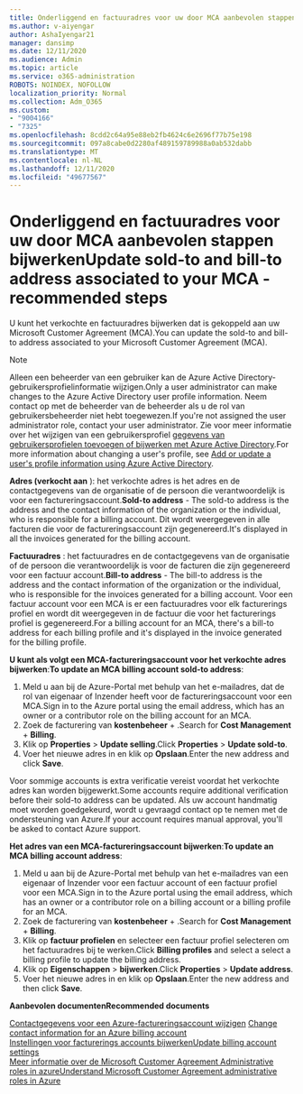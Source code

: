 ```yaml
---
title: Onderliggend en factuuradres voor uw door MCA aanbevolen stappen bijwerken
ms.author: v-aiyengar
author: AshaIyengar21
manager: dansimp
ms.date: 12/11/2020
ms.audience: Admin
ms.topic: article
ms.service: o365-administration
ROBOTS: NOINDEX, NOFOLLOW
localization_priority: Normal
ms.collection: Adm_O365
ms.custom:
- "9004166"
- "7325"
ms.openlocfilehash: 8cdd2c64a95e88eb2fb4624c6e2696f77b75e198
ms.sourcegitcommit: 097a8cabe0d2280af489159789988a0ab532dabb
ms.translationtype: MT
ms.contentlocale: nl-NL
ms.lasthandoff: 12/11/2020
ms.locfileid: "49677567"
---
```

# <a name="update-sold-to-and-bill-to-address-associated-to-your-mca---recommended-steps"></a><span data-ttu-id="5ba8d-102">Onderliggend en factuuradres voor uw door MCA aanbevolen stappen bijwerken</span><span class="sxs-lookup"><span data-stu-id="5ba8d-102">Update sold-to and bill-to address associated to your MCA - recommended steps</span></span>

<span data-ttu-id="5ba8d-103">U kunt het verkochte en factuuradres bijwerken dat is gekoppeld aan uw Microsoft Customer Agreement (MCA).</span><span class="sxs-lookup"><span data-stu-id="5ba8d-103">You can update the sold-to and bill-to address associated to your Microsoft Customer Agreement (MCA).</span></span> 

> [!NOTE]
> <span data-ttu-id="5ba8d-104">Alleen een beheerder van een gebruiker kan de Azure Active Directory-gebruikersprofielinformatie wijzigen.</span><span class="sxs-lookup"><span data-stu-id="5ba8d-104">Only a user administrator can make changes to the Azure Active Directory user profile information.</span></span> <span data-ttu-id="5ba8d-105">Neem contact op met de beheerder van de beheerder als u de rol van gebruikersbeheerder niet hebt toegewezen.</span><span class="sxs-lookup"><span data-stu-id="5ba8d-105">If you're not assigned the user administrator role, contact your user administrator.</span></span> <span data-ttu-id="5ba8d-106">Zie voor meer informatie over het wijzigen van een gebruikersprofiel [gegevens van gebruikersprofielen toevoegen of bijwerken met Azure Active Directory](https://docs.microsoft.com/azure/active-directory/fundamentals/active-directory-users-profile-azure-portal).</span><span class="sxs-lookup"><span data-stu-id="5ba8d-106">For more information about changing a user's profile, see [Add or update a user's profile information using Azure Active Directory](https://docs.microsoft.com/azure/active-directory/fundamentals/active-directory-users-profile-azure-portal).</span></span>

<span data-ttu-id="5ba8d-107">**Adres (verkocht aan** ): het verkochte adres is het adres en de contactgegevens van de organisatie of de persoon die verantwoordelijk is voor een factureringsaccount.</span><span class="sxs-lookup"><span data-stu-id="5ba8d-107">**Sold-to address** - The sold-to address is the address and the contact information of the organization or the individual, who is responsible for a billing account.</span></span> <span data-ttu-id="5ba8d-108">Dit wordt weergegeven in alle facturen die voor de factureringsaccount zijn gegenereerd.</span><span class="sxs-lookup"><span data-stu-id="5ba8d-108">It's displayed in all the invoices generated for the billing account.</span></span>

<span data-ttu-id="5ba8d-109">**Factuuradres** : het factuuradres en de contactgegevens van de organisatie of de persoon die verantwoordelijk is voor de facturen die zijn gegenereerd voor een factuur account.</span><span class="sxs-lookup"><span data-stu-id="5ba8d-109">**Bill-to address** - The bill-to address is the address and the contact information of the organization or the individual, who is responsible for the invoices generated for a billing account.</span></span> <span data-ttu-id="5ba8d-110">Voor een factuur account voor een MCA is er een factuuradres voor elk facturerings profiel en wordt dit weergegeven in de factuur die voor het facturerings profiel is gegenereerd.</span><span class="sxs-lookup"><span data-stu-id="5ba8d-110">For a billing account for an MCA, there's a bill-to address for each billing profile and it's displayed in the invoice generated for the billing profile.</span></span>

<span data-ttu-id="5ba8d-111">**U kunt als volgt een MCA-factureringsaccount voor het verkochte adres bijwerken**:</span><span class="sxs-lookup"><span data-stu-id="5ba8d-111">**To update an MCA billing account sold-to address**:</span></span>

1. <span data-ttu-id="5ba8d-112">Meld u aan bij de Azure-Portal met behulp van het e-mailadres, dat de rol van eigenaar of Inzender heeft voor de factureringsaccount voor een MCA.</span><span class="sxs-lookup"><span data-stu-id="5ba8d-112">Sign in to the Azure portal using the email address, which has an owner or a contributor role on the billing account for an MCA.</span></span>
1. <span data-ttu-id="5ba8d-113">Zoek de facturering van **kostenbeheer**  +  .</span><span class="sxs-lookup"><span data-stu-id="5ba8d-113">Search for **Cost Management** + **Billing**.</span></span>
1. <span data-ttu-id="5ba8d-114">Klik op **Properties**  >  **Update selling**.</span><span class="sxs-lookup"><span data-stu-id="5ba8d-114">Click **Properties** > **Update sold-to**.</span></span>
1. <span data-ttu-id="5ba8d-115">Voer het nieuwe adres in en klik op **Opslaan**.</span><span class="sxs-lookup"><span data-stu-id="5ba8d-115">Enter the new address and click **Save**.</span></span>

<span data-ttu-id="5ba8d-116">Voor sommige accounts is extra verificatie vereist voordat het verkochte adres kan worden bijgewerkt.</span><span class="sxs-lookup"><span data-stu-id="5ba8d-116">Some accounts require additional verification before their sold-to address can be updated.</span></span> <span data-ttu-id="5ba8d-117">Als uw account handmatig moet worden goedgekeurd, wordt u gevraagd contact op te nemen met de ondersteuning van Azure.</span><span class="sxs-lookup"><span data-stu-id="5ba8d-117">If your account requires manual approval, you'll be asked to contact Azure support.</span></span>

<span data-ttu-id="5ba8d-118">**Het adres van een MCA-factureringsaccount bijwerken**:</span><span class="sxs-lookup"><span data-stu-id="5ba8d-118">**To update an MCA billing account address**:</span></span> 

1. <span data-ttu-id="5ba8d-119">Meld u aan bij de Azure-Portal met behulp van het e-mailadres van een eigenaar of Inzender voor een factuur account of een factuur profiel voor een MCA.</span><span class="sxs-lookup"><span data-stu-id="5ba8d-119">Sign in to the Azure portal using the email address, which has an owner or a contributor role on a billing account or a billing profile for an MCA.</span></span>
1. <span data-ttu-id="5ba8d-120">Zoek de facturering van **kostenbeheer**  +  .</span><span class="sxs-lookup"><span data-stu-id="5ba8d-120">Search for **Cost Management** + **Billing**.</span></span>
1. <span data-ttu-id="5ba8d-121">Klik op **factuur profielen** en selecteer een factuur profiel selecteren om het factuuradres bij te werken.</span><span class="sxs-lookup"><span data-stu-id="5ba8d-121">Click **Billing profiles** and select a select a billing profile to update the billing address.</span></span>
1. <span data-ttu-id="5ba8d-122">Klik op **Eigenschappen**  >  **bijwerken**.</span><span class="sxs-lookup"><span data-stu-id="5ba8d-122">Click **Properties** > **Update address**.</span></span>
1. <span data-ttu-id="5ba8d-123">Voer het nieuwe adres in en klik op **Opslaan**.</span><span class="sxs-lookup"><span data-stu-id="5ba8d-123">Enter the new address and then click **Save**.</span></span>

<span data-ttu-id="5ba8d-124">**Aanbevolen documenten**</span><span class="sxs-lookup"><span data-stu-id="5ba8d-124">**Recommended documents**</span></span>

<span data-ttu-id="5ba8d-125">[Contactgegevens voor een Azure-factureringsaccount wijzigen](https://docs.microsoft.com/azure/cost-management-billing/manage/change-azure-account-profile) </span><span class="sxs-lookup"><span data-stu-id="5ba8d-125">[Change contact information for an Azure billing account](https://docs.microsoft.com/azure/cost-management-billing/manage/change-azure-account-profile) </span></span>  
[<span data-ttu-id="5ba8d-126">Instellingen voor facturerings accounts bijwerken</span><span class="sxs-lookup"><span data-stu-id="5ba8d-126">Update billing account settings</span></span>](https://docs.microsoft.com/microsoft-store/update-microsoft-store-for-business-account-settings)  
[<span data-ttu-id="5ba8d-127">Meer informatie over de Microsoft Customer Agreement Administrative roles in azure</span><span class="sxs-lookup"><span data-stu-id="5ba8d-127">Understand Microsoft Customer Agreement administrative roles in Azure</span></span>](https://docs.microsoft.com/azure/cost-management-billing/manage/understand-mca-roles)